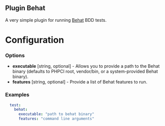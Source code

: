 Plugin Behat
------------

A very simple plugin for running [Behat](http://behat.org/) BDD tests.

Configuration
=============

### Options

- **executable** [string, optional] - Allows you to provide a path to the Behat binary (defaults to PHPCI root, vendor/bin, or a system-provided Behat binary).
- **features** [string, optional] - Provide a list of Behat features to run.

### Examples
```yml
  test:
    behat:
      executable: "path to behat binary"
      features: "command line arguments"
```
